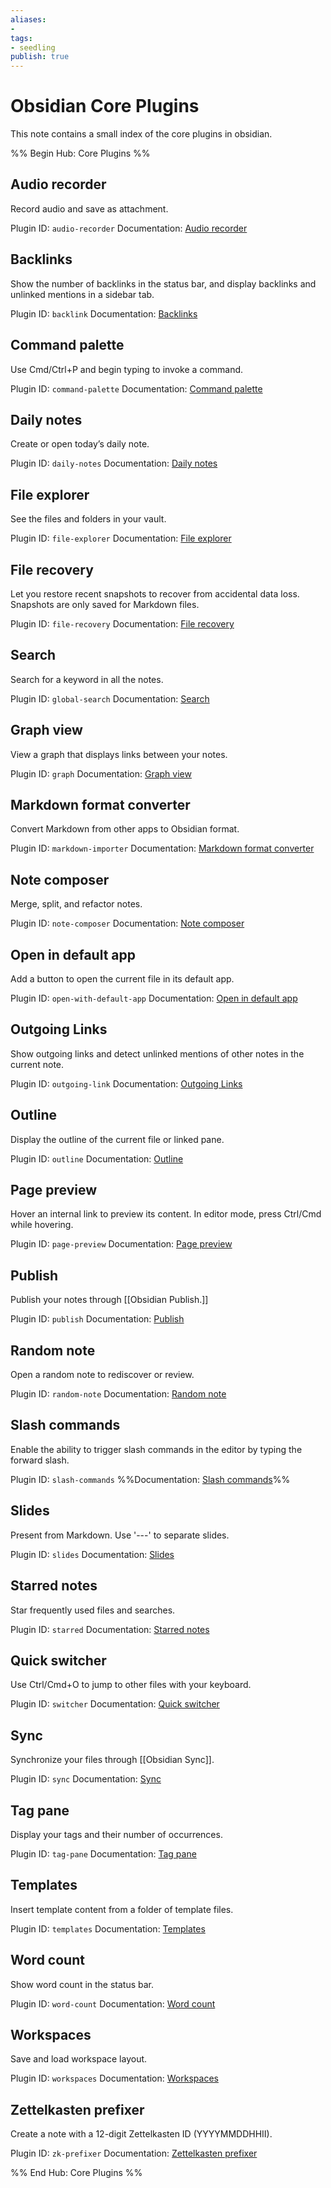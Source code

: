```yaml
---
aliases: 
- 
tags:
- seedling
publish: true
---
```


# Obsidian Core Plugins

This note contains a small index of the core plugins in obsidian.

%% Begin Hub: Core Plugins %%
## Audio recorder

Record audio and save as attachment.

Plugin ID: `audio-recorder`
Documentation: [Audio recorder](https://help.obsidian.md/Plugins/Audio+recorder)

## Backlinks

Show the number of backlinks in the status bar, and display backlinks and unlinked mentions in a sidebar tab.

Plugin ID: `backlink`
Documentation: [Backlinks](https://help.obsidian.md/Plugins/Backlinks)

## Command palette

Use Cmd/Ctrl+P and begin typing to invoke a command.

Plugin ID: `command-palette`
Documentation: [Command palette](https://help.obsidian.md/Plugins/Command+palette)

## Daily notes

Create or open today’s daily note.

Plugin ID: `daily-notes`
Documentation: [Daily notes](https://help.obsidian.md/Plugins/Daily+notes)

## File explorer

See the files and folders in your vault.

Plugin ID: `file-explorer`
Documentation: [File explorer](https://help.obsidian.md/Plugins/File+explorer)

## File recovery

Let you restore recent snapshots to recover from accidental data loss. Snapshots are only saved for Markdown files.

Plugin ID: `file-recovery`
Documentation: [File recovery](https://help.obsidian.md/Plugins/File+recovery)

## Search

Search for a keyword in all the notes.

Plugin ID: `global-search`
Documentation: [Search](https://help.obsidian.md/Plugins/Search)

## Graph view

View a graph that displays links between your notes.

Plugin ID: `graph`
Documentation: [Graph view](https://help.obsidian.md/Plugins/Graph+view)

## Markdown format converter

Convert Markdown from other apps to Obsidian format.

Plugin ID: `markdown-importer`
Documentation: [Markdown format converter](https://help.obsidian.md/Plugins/Markdown+format+converter)

## Note composer

Merge, split, and refactor notes.

Plugin ID: `note-composer`
Documentation: [Note composer](https://help.obsidian.md/Plugins/Note+composer)

## Open in default app

Add a button to open the current file in its default app.

Plugin ID: `open-with-default-app`
Documentation: [Open in default app](https://help.obsidian.md/Plugins/Open+in+default+app)

## Outgoing Links

Show outgoing links and detect unlinked mentions of other notes in the current note.

Plugin ID: `outgoing-link`
Documentation: [Outgoing Links](https://help.obsidian.md/Plugins/Outgoing+Links)

## Outline

Display the outline of the current file or linked pane.

Plugin ID: `outline`
Documentation: [Outline](https://help.obsidian.md/Plugins/Outline)

## Page preview

Hover an internal link to preview its content. In editor mode, press Ctrl/Cmd while hovering.

Plugin ID: `page-preview`
Documentation: [Page preview](https://help.obsidian.md/Plugins/Page+preview)

## Publish

Publish your notes through [[Obsidian Publish.]]

Plugin ID: `publish`
Documentation: [Publish](https://help.obsidian.md/Plugins/Publish)

## Random note

Open a random note to rediscover or review.

Plugin ID: `random-note`
Documentation: [Random note](https://help.obsidian.md/Plugins/Random+note)

## Slash commands

Enable the ability to trigger slash commands in the editor by typing the forward slash.

Plugin ID: `slash-commands`
%%Documentation: [Slash commands](https://help.obsidian.md/Plugins/Slash+commands)%%

## Slides

Present from Markdown. Use '---' to separate slides.

Plugin ID: `slides`
Documentation: [Slides](https://help.obsidian.md/Plugins/Slides)

## Starred notes

Star frequently used files and searches.

Plugin ID: `starred`
Documentation: [Starred notes](https://help.obsidian.md/Plugins/Starred+notes)

## Quick switcher

Use Ctrl/Cmd+O to jump to other files with your keyboard.

Plugin ID: `switcher`
Documentation: [Quick switcher](https://help.obsidian.md/Plugins/Quick+switcher)

## Sync

Synchronize your files through [[Obsidian Sync]].

Plugin ID: `sync`
Documentation: [Sync](https://help.obsidian.md/Licenses+%26+add-on+services/Obsidian+Sync)

## Tag pane

Display your tags and their number of occurrences.

Plugin ID: `tag-pane`
Documentation: [Tag pane](https://help.obsidian.md/Plugins/Tag+pane)

## Templates

Insert template content from a folder of template files.

Plugin ID: `templates`
Documentation: [Templates](https://help.obsidian.md/Plugins/Templates)

## Word count

Show word count in the status bar.

Plugin ID: `word-count`
Documentation: [Word count](https://help.obsidian.md/Plugins/Word+count)

## Workspaces

Save and load workspace layout.

Plugin ID: `workspaces`
Documentation: [Workspaces](https://help.obsidian.md/Plugins/Workspaces)

## Zettelkasten prefixer

Create a note with a 12-digit Zettelkasten ID (YYYYMMDDHHII).

Plugin ID: `zk-prefixer`
Documentation: [Zettelkasten prefixer](https://help.obsidian.md/Plugins/Zettelkasten+prefixer)

%% End Hub: Core Plugins %%
